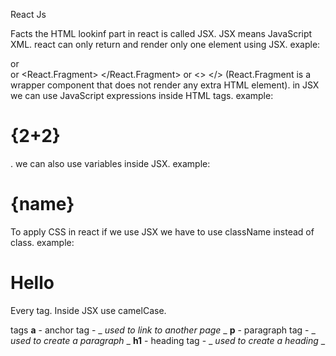 React Js

Facts
the HTML lookinf part in react is called JSX.
JSX means JavaScript XML.
react can only return and render only one element using JSX. exaple: <div> </div> or <section> </section> or <React.Fragment> </React.Fragment> or <> </> (React.Fragment is a wrapper component that does not render any extra HTML element).
in JSX we can use JavaScript expressions inside HTML tags. example: <h1>{2+2}</h1>. we can also use variables inside JSX. example: <h1>{name}</h1>
To apply CSS in react if we use JSX we have to use className instead of class. example: <h1 className="heading">Hello</h1>
Every tag. 
Inside JSX use camelCase.


tags
**a**  - anchor tag    - _ _used to link to another page_ _
**p**  - paragraph tag - _ _used to create a paragraph_ _
**h1** - heading tag   - _ _used to create a heading_ _
